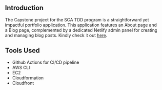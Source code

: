## Introduction
The Capstone project for the SCA TDD program is a straightforward yet impactful portfolio application. This application features an About page and a Blog page, complemented by a dedicated Netlify admin panel for creating and managing blog posts. Kindly check it out [here](https://d1ay17zg0sdln6.cloudfront.net).

## Tools Used
- Github Actions for CI/CD pipeline
- AWS CLI
- EC2
- Cloudformation
- Cloudfront

